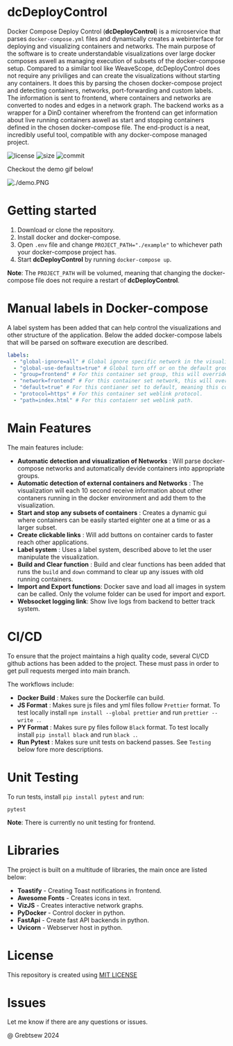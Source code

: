 # dcDeployControl

Docker Compose Deploy Control (**dcDeployControl**) is a microservice that parses `docker-compose.yml` files and dynamically creates a webinterface for deploying and visualizing containers and networks. The main purpose of the software is to create understandable visualizations over large docker composes aswell as managing execution of subsets of the docker-compose setup. Compared to a similar tool like WeaveScope, dcDeployControl does not require any priviliges and can create the visualizations without starting any containers. It does this by parsing the chosen docker-compose project and detecting containers, networks, port-forwarding and custom labels. The information is sent to frontend, where containers and networks are converted to nodes and edges in a network graph. The backend works as a wrapper for a DinD container wherefrom the frontend can get information about live running containers aswell as start and stopping containers defined in the chosen docker-compose file. The end-product is a neat, incredibly useful tool, compatible with any docker-compose managed project.

![license](https://img.shields.io/github/license/grebtsew/dcDeployControl)
![size](https://img.shields.io/github/repo-size/grebtsew/dcDeployControl)
![commit](https://img.shields.io/github/last-commit/grebtsew/dcDeployControl)

Checkout the demo gif below!

![./demo.PNG](./docs/demo.gif)

# Getting started

1. Download or clone the repository.
2. Install docker and docker-compose.
3. Open `.env` file and change `PROJECT_PATH="./example"` to whichever path your docker-compose project has.
4. Start **dcDeployControl** by running `docker-compose up`.

**Note**: The `PROJECT_PATH` will be volumed, meaning that changing the docker-compose file does not require a restart of **dcDeployControl**.

# Manual labels in Docker-compose

A label system has been added that can help control the visualizations and other structure of the application. Below the added docker-compose labels that will be parsed on software execution are described.

```yml
labels:
  - "global-ignore=all" # Global ignore specific network in the visualizations.
  - "global-use-defaults=true" # Global turn off or on the default group option.
  - "group=frontend" # For this container set group, this will override network group detection.
  - "network=frontend" # For this container set network, this will override network group detection.
  - "default=true" # For this contianer set to default, meaning this container will be included in the default group.
  - "protocol=https" # For this container set weblink protocol.
  - "path=index.html" # For this contaienr set weblink path.
```

# Main Features

The main features include:

- **Automatic detection and visualization of Networks** : Will parse docker-compose networks and automatically devide containers into appropriate groups.
- **Automatic detection of external containers and Networks** : The visualization will each 10 second receive information about other contaners running in the docker environment and add them to the visualization.
- **Start and stop any subsets of containers** : Creates a dynamic gui where containers can be easily started eighter one at a time or as a larger subset.
- **Create clickable links** : Will add buttons on container cards to faster reach other applications.
- **Label system** : Uses a label system, described above to let the user manipulate the visualization.
- **Build and Clear function** : Build and clear functions has been added that runs the `build` and `down` command to clear up any issues with old running containers.
- **Import and Export functions**: Docker save and load all images in system can be called. Only the volume folder can be used for import and export.
- **Websocket logging link**: Show live logs from backend to better track system.

# CI/CD

To ensure that the project maintains a high quality code, several CI/CD github actions has been added to the project. These must pass in order to get pull requests merged into main branch.

The workflows include:

- **Docker Build** : Makes sure the Dockerfile can build.
- **JS Format** : Makes sure js files and yml files follow `Prettier` format. To test locally install `npm install --global prettier` and run `prettier --write .`.
- **PY Format** : Makes sure py files follow `Black` format. To test locally install `pip install black` and run `black .`.
- **Run Pytest** : Makes sure unit tests on backend passes. See `Testing` below fore more descriptions.

# Unit Testing

To run tests, install `pip install pytest` and run:

```
pytest
```

**Note**: There is currently no unit testing for frontend.

# Libraries

The project is built on a multitude of libraries, the main once are listed below:

- **Toastify** - Creating Toast notifications in frontend.
- **Awesome Fonts** - Creates icons in text.
- **VizJS** - Creates interactive network graphs.
- **PyDocker** - Control docker in python.
- **FastApi** - Create fast API backends in python.
- **Uvicorn** - Webserver host in python.

# License

This repository is created using [MIT LICENSE](./LICENSE)

# Issues

Let me know if there are any questions or issues.

@ Grebtsew 2024
